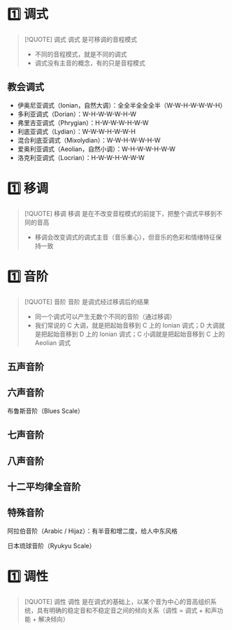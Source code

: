 # 1️⃣ 调式
> [!QUOTE] 调式
> 调式 是可移调的音程模式
> 
> - 不同的音程模式，就是不同的调式
> - 调式没有主音的概念，有的只是音程模式

## 教会调式
- 伊奥尼亚调式（Ionian，自然大调）：全全半全全全半（W-W-H-W-W-W-H）
- 多利亚调式（Dorian）：W-H-W-W-W-H-W
- 弗里吉亚调式（Phrygian）：H-W-W-W-H-W-W
- 利底亚调式（Lydian）：W-W-W-H-W-W-H
- 混合利底亚调式（Mixolydian）：W-W-H-W-W-H-W
- 爱奥利亚调式（Aeolian，自然小调）：W-H-W-W-H-W-W
- 洛克利亚调式（Locrian）：H-W-W-H-W-W-W

# 1️⃣ 移调
>[!QUOTE] 移调
>移调 是在不改变音程模式的前提下，把整个调式平移到不同的音高
>
>- 移调会改变调式的调式主音（音乐重心），但音乐的色彩和情绪特征保持一致

# 1️⃣ 音阶
> [!QUOTE] 音阶
> 音阶 是调式经过移调后的结果
> 
> - 同一个调式可以产生无数个不同的音阶（通过移调）
> - 我们常说的 C 大调，就是把起始音移到 C 上的 Ionian 调式；D 大调就是把起始音移到 D 上的 Ionian 调式；C 小调就是把起始音移到 C 上的 Aeolian 调式

## 五声音阶


## 六声音阶
布鲁斯音阶（Blues Scale）

## 七声音阶


## 八声音阶


## 十二平均律全音阶


## 特殊音阶
阿拉伯音阶（Arabic / Hijaz）：有半音和增二度，给人中东风格

日本琉球音阶（Ryukyu Scale）

# 1️⃣ 调性
> [!QUOTE] 调性
> 调性 是在调式的基础上，以某个音为中心的音高组织系统，具有明确的稳定音和不稳定音之间的倾向关系（调性 = 调式 + 和声功能  + 解决倾向）




